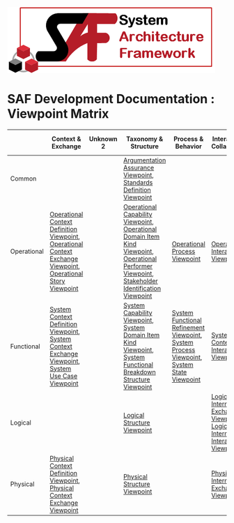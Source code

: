 ![System Architecture Framework](../../diagrams/Logo_SAF.png)
# SAF Development Documentation : Viewpoint Matrix
||Context & Exchange|Unknown 2|Taxonomy & Structure|Process & Behavior|Interaction & Collaboration|Interface|Requirement|Safety & Security|Traceability & Mapping|Unkonwn 1|
|---|---|---|---|---|---|---|---|---|---|---|
| Common|  |  | [Argumentation Assurance Viewpoint](Argumentation-Assurance-Viewpoint.md), [Standards Definition Viewpoint](Standards-Definition-Viewpoint.md) |  |  |  |  |  |  |  |
| Operational| [Operational Context Definition Viewpoint](Operational-Context-Definition-Viewpoint.md), [Operational Context Exchange Viewpoint](Operational-Context-Exchange-Viewpoint.md), [Operational Story Viewpoint](Operational-Story-Viewpoint.md) |  | [Operational Capability Viewpoint](Operational-Capability-Viewpoint.md), [Operational Domain Item Kind Viewpoint](Operational-Domain-Item-Kind-Viewpoint.md), [Operational Performer Viewpoint](Operational-Performer-Viewpoint.md), [Stakeholder Identification Viewpoint](Stakeholder-Identification-Viewpoint.md) | [Operational Process Viewpoint](Operational-Process-Viewpoint.md) | [Operational Interaction Viewpoint](Operational-Interaction-Viewpoint.md) |  | [Stakeholder Requirement Viewpoint](Stakeholder-Requirement-Viewpoint.md) |  | [Operational Capability Mapping Viewpoint](Operational-Capability-Mapping-Viewpoint.md), [Operational Process Mapping Viewpoint](Operational-Process-Mapping-Viewpoint.md) |  |
| Functional| [System Context Definition Viewpoint](System-Context-Definition-Viewpoint.md), [System Context Exchange Viewpoint](System-Context-Exchange-Viewpoint.md), [System Use Case Viewpoint](System-Use-Case-Viewpoint.md) |  | [System Capability Viewpoint](System-Capability-Viewpoint.md), [System Domain Item Kind Viewpoint](System-Domain-Item-Kind-Viewpoint.md), [System Functional Breakdown Structure Viewpoint](System-Functional-Breakdown-Structure-Viewpoint.md) | [System Functional Refinement Viewpoint](System-Functional-Refinement-Viewpoint.md), [System Process Viewpoint](System-Process-Viewpoint.md), [System State Viewpoint](System-State-Viewpoint.md) | [System Context Interaction Viewpoint](System-Context-Interaction-Viewpoint.md) | [System Interface Definition Viewpoint](System-Interface-Definition-Viewpoint.md) | [System Requirement Viewpoint](System-Requirement-Viewpoint.md) |  | [System Capability Mapping Viewpoint](System-Capability-Mapping-Viewpoint.md), [System Requirement Traceability Viewpoint](System-Requirement-Traceability-Viewpoint.md) |  |
| Logical|  |  | [Logical Structure Viewpoint](Logical-Structure-Viewpoint.md) |  | [Logical Internal Exchange Viewpoint](Logical-Internal-Exchange-Viewpoint.md), [Logical Internal Interaction Viewpoint](Logical-Internal-Interaction-Viewpoint.md) |  |  |  | [Logical Functional Mapping Viewpoint](Logical-Functional-Mapping-Viewpoint.md) |  |
| Physical| [Physical Context Definition Viewpoint](Physical-Context-Definition-Viewpoint.md), [Physical Context Exchange Viewpoint](Physical-Context-Exchange-Viewpoint.md) |  | [Physical Structure Viewpoint](Physical-Structure-Viewpoint.md) |  | [Physical Internal Exchange Viewpoint](Physical-Internal-Exchange-Viewpoint.md) |  |  |  | [Physical Functional Mapping Viewpoint](Physical-Functional-Mapping-Viewpoint.md), [Physical Logical Mapping Viewpoint](Physical-Logical-Mapping-Viewpoint.md) |  |
